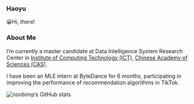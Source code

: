 ### Haoyu

😀Hi, there!

### About Me

I’m currently a master candidate at Data Intelligence System Research Center in [Institute of Computing Technology (ICT)](http://www.ict.ac.cn/), [Chinese Academy of Sciences (CAS)](http://www.cas.ac.cn/).

I have been an MLE intern at ByteDance for 6 months, participating in improving the performance of recommendation algorithms in TikTok.



![noobimp‘s GitHub stats](https://github-readme-stats.vercel.app/api?username=noobimp&show_icons=true&theme=radical&count_private=true)
